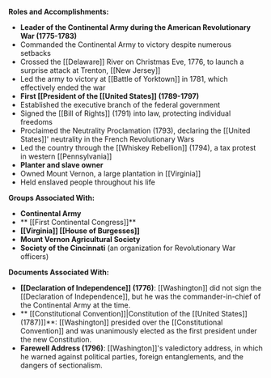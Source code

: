 
**Roles and Accomplishments:**

* **Leader of the Continental Army during the American Revolutionary War (1775-1783)**
 * Commanded the Continental Army to victory despite numerous setbacks
 * Crossed the [[Delaware]] River on Christmas Eve, 1776, to launch a surprise attack at Trenton, [[New Jersey]]
 * Led the army to victory at [[Battle of Yorktown]] in 1781, which effectively ended the war
* **First [[President of the [[United States]] (1789-1797)**
 * Established the executive branch of the federal government
 * Signed the [[Bill of Rights]] (1791) into law, protecting individual freedoms
 * Proclaimed the Neutrality Proclamation (1793), declaring the [[United States]]' neutrality in the French Revolutionary Wars
 * Led the country through the [[Whiskey Rebellion]] (1794), a tax protest in western [[Pennsylvania]]
* **Planter and slave owner**
 * Owned Mount Vernon, a large plantation in [[Virginia]]
 * Held enslaved people throughout his life

**Groups Associated With:**

* **Continental Army**
* ** [[First Continental Congress]]**
* **[[Virginia]] [[House of Burgesses]]**
* **Mount Vernon Agricultural Society**
* **Society of the Cincinnati** (an organization for Revolutionary War officers)

**Documents Associated With:**

* **[[Declaration of Independence]] (1776)**: [[Washington]] did not sign the [[Declaration of Independence]], but he was the commander-in-chief of the Continental Army at the time.
* ** [[Constitutional Convention]]|Constitution of the [[United States]] (1787)]]**: [[Washington]] presided over the [[Constitutional Convention]] and was unanimously elected as the first president under the new Constitution.
* **Farewell Address (1796)**: [[Washington]]'s valedictory address, in which he warned against political parties, foreign entanglements, and the dangers of sectionalism.